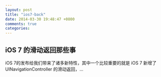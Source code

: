```yaml
---
layout: post
title: "ios7-back"
date: 2014-03-30 19:48:47 +0800
comments: true
categories: 
---
```


## iOS 7 的滑动返回那些事

iOS 7的发布给我们带来了诸多新特性，其中一个比较重要的就是 iOS 7 新增了 UINavigationController 的滑动返回，...